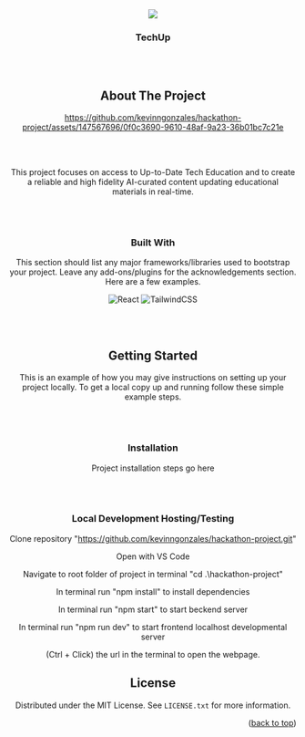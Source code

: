 
<!-- PROJECT LOGO -->

<div align="center">

<img src='https://i.ibb.co/R4SXp5v/logo.png' />

  <h3 align="center">TechUp</h3>

<br></br>

<!-- ABOUT THE PROJECT -->
## About The Project


https://github.com/kevinngonzales/hackathon-project/assets/147567696/0f0c3690-9610-48af-9a23-36b01bc7c21e


<br></br>

This project focuses on access to Up-to-Date Tech Education and to create a reliable and high fidelity AI-curated content updating educational materials in real-time. 

<br></br>

### Built With

This section should list any major frameworks/libraries used to bootstrap your project. Leave any add-ons/plugins for the acknowledgements section. Here are a few examples.

![React](https://img.shields.io/badge/react-%2320232a.svg?style=for-the-badge&logo=react&logoColor=%2361DAFB)
![TailwindCSS](https://img.shields.io/badge/tailwindcss-%2338B2AC.svg?style=for-the-badge&logo=tailwind-css&logoColor=white)

<br></br>

<!-- GETTING STARTED -->
## Getting Started

This is an example of how you may give instructions on setting up your project locally.
To get a local copy up and running follow these simple example steps.

<br></br>

### Installation

Project installation steps go here

<br></br>


### Local Development Hosting/Testing

Clone repository "https://github.com/kevinngonzales/hackathon-project.git"

Open with VS Code

Navigate to root folder of project in terminal "cd .\hackathon-project"

In terminal run "npm install" to install dependencies

In terminal run "npm start" to start beckend server 

In terminal run "npm run dev" to start frontend localhost developmental server 

(Ctrl + Click) the url in the terminal to open the webpage.

<!-- LICENSE -->
## License

Distributed under the MIT License. See `LICENSE.txt` for more information.

<p align="right">(<a href="#readme-top">back to top</a>)</p>







